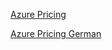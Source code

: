 
[Azure Pricing](https://azure.microsoft.com/en-us/pricing/calculator/?ef_id=_k_Cj0KCQjwsuSzBhCLARIsAIcdLm4bdkgB1BThyBvsnBWQZdAvnUAS7qdEqAB-fXQ7wgaoohE2hm-XoVMaAtxzEALw_wcB_k_&OCID=AIDcmmtg9dwtad_SEM__k_Cj0KCQjwsuSzBhCLARIsAIcdLm4bdkgB1BThyBvsnBWQZdAvnUAS7qdEqAB-fXQ7wgaoohE2hm-XoVMaAtxzEALw_wcB_k_&gad_source=1&gclid=Cj0KCQjwsuSzBhCLARIsAIcdLm4bdkgB1BThyBvsnBWQZdAvnUAS7qdEqAB-fXQ7wgaoohE2hm-XoVMaAtxzEALw_wcB)

[Azure Pricing German](https://azure.microsoft.com/de-de/pricing/calculator/)
